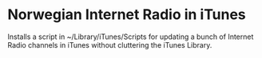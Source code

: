 Norwegian Internet Radio in iTunes
==================================

Installs a script in ~/Library/iTunes/Scripts for updating a bunch of Internet Radio channels in iTunes without cluttering the iTunes Library.